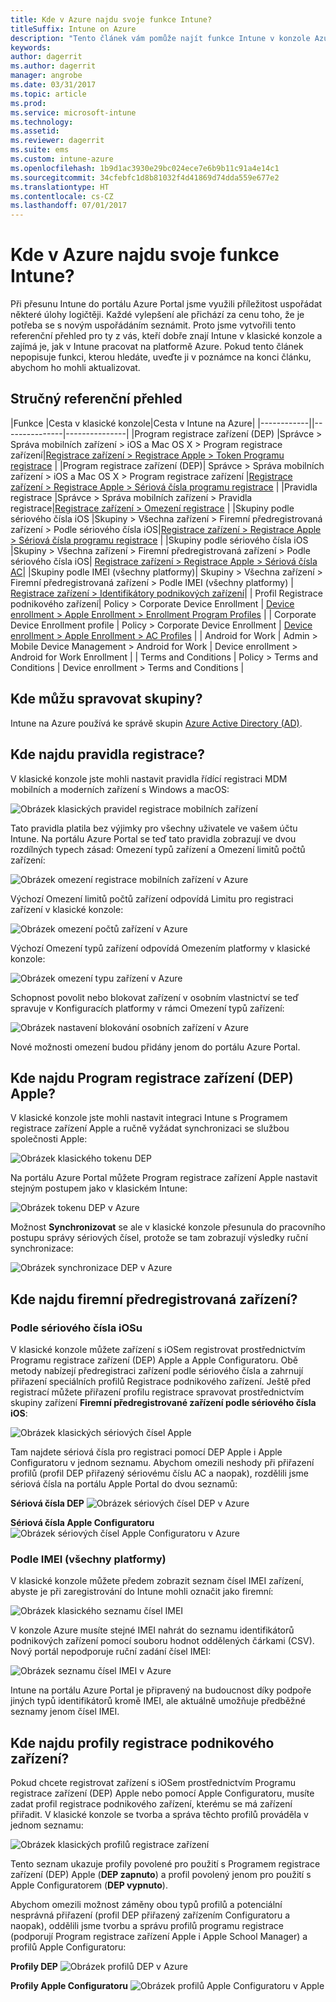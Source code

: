 ```yaml
---
title: Kde v Azure najdu svoje funkce Intune?
titleSuffix: Intune on Azure
description: "Tento článek vám pomůže najít funkce Intune v konzole Azure."
keywords: 
author: dagerrit
ms.author: dagerrit
manager: angrobe
ms.date: 03/31/2017
ms.topic: article
ms.prod: 
ms.service: microsoft-intune
ms.technology: 
ms.assetid: 
ms.reviewer: dagerrit
ms.suite: ems
ms.custom: intune-azure
ms.openlocfilehash: 1b9d1ac3930e29bc024ece7e6b9b11c91a4e14c1
ms.sourcegitcommit: 34cfebfc1d8b81032f4d41869d74dda559e677e2
ms.translationtype: HT
ms.contentlocale: cs-CZ
ms.lasthandoff: 07/01/2017
---
```

# <a name="where-did-my-intune-feature-go-in-azure"></a>Kde v Azure najdu svoje funkce Intune?
Při přesunu Intune do portálu Azure Portal jsme využili příležitost uspořádat některé úlohy logičtěji. Každé vylepšení ale přichází za cenu toho, že je potřeba se s novým uspořádáním seznámit. Proto jsme vytvořili tento referenční přehled pro ty z vás, kteří dobře znají Intune v klasické konzole a zajímá je, jak v Intune pracovat na platformě Azure. Pokud tento článek nepopisuje funkci, kterou hledáte, uveďte ji v poznámce na konci článku, abychom ho mohli aktualizovat.
## <a name="quick-reference-guide"></a>Stručný referenční přehled
|Funkce |Cesta v klasické konzole|Cesta v Intune na Azure| |------------||---------------|---------------| |Program registrace zařízení (DEP) |Správce > Správa mobilních zařízení > iOS a Mac OS X > Program registrace zařízení|[Registrace zařízení > Registrace Apple > Token Programu registrace](#where-did-apple-dep-go) | |Program registrace zařízení (DEP)| Správce > Správa mobilních zařízení > iOS a Mac OS X > Program registrace zařízení |[Registrace zařízení > Registrace Apple > Sériová čísla programu registrace](#where-did-apple-dep-go) | |Pravidla registrace |Správce > Správa mobilních zařízení > Pravidla registrace|[Registrace zařízení > Omezení registrace](#where-did-enrollment-rules-go) | |Skupiny podle sériového čísla iOS |Skupiny > Všechna zařízení > Firemní předregistrovaná zařízení > Podle sériového čísla iOS|[Registrace zařízení > Registrace Apple > Sériová čísla programu registrace](#where-did-corporate-pre-enrolled-devices-go) | |Skupiny podle sériového čísla iOS |Skupiny > Všechna zařízení > Firemní předregistrovaná zařízení > Podle sériového čísla iOS| [Registrace zařízení > Registrace Apple > Sériová čísla AC](#where-did-corporate-pre-enrolled-devices-go)| |Skupiny podle IMEI (všechny platformy)| Skupiny > Všechna zařízení > Firemní předregistrovaná zařízení > Podle IMEI (všechny platformy) | [Registrace zařízení > Identifikátory podnikových zařízení](#by-imei-all-platforms)| | Profil Registrace podnikového zařízení| Policy > Corporate Device Enrollment | [Device enrollment > Apple Enrollment > Enrollment Program Profiles](#where-did-corporate-pre-enrolled-devices-go) | | Corporate Device Enrollment profile | Policy > Corporate Device Enrollment | [Device enrollment > Apple Enrollment > AC Profiles](#where-did-corporate-pre-enrolled-devices-go) | | Android for Work | Admin > Mobile Device Management > Android for Work | Device enrollment > Android for Work Enrollment | | Terms and Conditions | Policy > Terms and Conditions | Device enrollment > Terms and Conditions |


## <a name="where-do-i-manage-groups"></a>Kde můžu spravovat skupiny?
Intune na Azure používá ke správě skupin [Azure Active Directory (AD)](https://docs.microsoft.com/azure/active-directory/active-directory-groups-create-azure-portal).

## <a name="where-did-enrollment-rules-go"></a>Kde najdu pravidla registrace?
V klasické konzole jste mohli nastavit pravidla řídící registraci MDM mobilních a moderních zařízení s Windows a macOS:

![Obrázek klasických pravidel registrace mobilních zařízení](./media/01-classic-rules.png)

Tato pravidla platila bez výjimky pro všechny uživatele ve vašem účtu Intune. Na portálu Azure Portal se teď tato pravidla zobrazují ve dvou rozdílných typech zásad: Omezení typů zařízení a Omezení limitů počtů zařízení:

![Obrázek omezení registrace mobilních zařízení v Azure](./media/02-azure-enroll-restrictions.png)

Výchozí Omezení limitů počtů zařízení odpovídá Limitu pro registraci zařízení v klasické konzole:

![Obrázek omezení počtů zařízení v Azure](./media/03-azure-device-limit.png)

Výchozí Omezení typů zařízení odpovídá Omezením platformy v klasické konzole:

![Obrázek omezení typu zařízení v Azure](./media/04-azure-platform-restrictions.png)

Schopnost povolit nebo blokovat zařízení v osobním vlastnictví se teď spravuje v Konfiguracích platformy v rámci Omezení typů zařízení:

![Obrázek nastavení blokování osobních zařízení v Azure](./media/05-azure-personal-block.png)

Nové možnosti omezení budou přidány jenom do portálu Azure Portal.

## <a name="where-did-apple-dep-go"></a>Kde najdu Program registrace zařízení (DEP) Apple?
V klasické konzole jste mohli nastavit integraci Intune s Programem registrace zařízení Apple a ručně vyžádat synchronizaci se službou společnosti Apple:

![Obrázek klasického tokenu DEP](./media/06-classic-dep-token.png)

Na portálu Azure Portal můžete Program registrace zařízení Apple nastavit stejným postupem jako v klasickém Intune:

![Obrázek tokenu DEP v Azure](./media/07-azure-dep-token.png)

Možnost **Synchronizovat** se ale v klasické konzole přesunula do pracovního postupu správy sériových čísel, protože se tam zobrazují výsledky ruční synchronizace:

![Obrázek synchronizace DEP v Azure](./media/08-azure-dep-sync.png)

## <a name="where-did-corporate-pre-enrolled-devices-go"></a>Kde najdu firemní předregistrovaná zařízení?
### <a name="by-ios-serial-number"></a>Podle sériového čísla iOSu
V klasické konzole můžete zařízení s iOSem registrovat prostřednictvím Programu registrace zařízení (DEP) Apple a Apple Configuratoru. Obě metody nabízejí předregistraci zařízení podle sériového čísla a zahrnují přiřazení speciálních profilů Registrace podnikového zařízení. Ještě před registrací můžete přiřazení profilu registrace spravovat prostřednictvím skupiny zařízení **Firemní předregistrované zařízení podle sériového čísla iOS**:

![Obrázek klasických sériových čísel Apple](./media/09-classic-apple-serials.png)

Tam najdete sériová čísla pro registraci pomocí DEP Apple i Apple Configuratoru v jednom seznamu. Abychom omezili neshody při přiřazení profilů (profil DEP přiřazený sériovému číslu AC a naopak), rozdělili jsme sériová čísla na portálu Apple Portal do dvou seznamů:

**Sériová čísla DEP**
![Obrázek sériových čísel DEP v Azure](./media/10-azure-dep-serials.png)

**Sériová čísla Apple Configuratoru**
![Obrázek sériových čísel Apple Configuratoru v Azure](./media/11-azure-ac-serials.png)

### <a name="by-imei-all-platforms"></a>Podle IMEI (všechny platformy)

V klasické konzole můžete předem zobrazit seznam čísel IMEI zařízení, abyste je při zaregistrování do Intune mohli označit jako firemní:

![Obrázek klasického seznamu čísel IMEI](./media/12-classic-corp-imei.png)

V konzole Azure musíte stejné IMEI nahrát do seznamu identifikátorů podnikových zařízení pomocí souboru hodnot oddělených čárkami (CSV). Nový portál nepodporuje ruční zadání čísel IMEI:

![Obrázek seznamu čísel IMEI v Azure](./media/13-azure-corp-imei.png)

Intune na portálu Azure Portal je připravený na budoucnost díky podpoře jiných typů identifikátorů kromě IMEI, ale aktuálně umožňuje předběžné seznamy jenom čísel IMEI.

## <a name="where-did-corporate-device-enrollment-profiles-go"></a>Kde najdu profily registrace podnikového zařízení?
Pokud chcete registrovat zařízení s iOSem prostřednictvím Programu registrace zařízení (DEP) Apple nebo pomocí Apple Configuratoru, musíte zadat profil registrace podnikového zařízení, kterému se má zařízení přiřadit. V klasické konzole se tvorba a správa těchto profilů prováděla v jednom seznamu:

![Obrázek klasických profilů registrace zařízení](./media/14-classic-corp-profiles.png)

Tento seznam ukazuje profily povolené pro použití s Programem registrace zařízení (DEP) Apple (**DEP zapnuto**) a profil povolený jenom pro použití s Apple Configuratorem (**DEP vypnuto**).

Abychom omezili možnost záměny obou typů profilů a potenciální nesprávná přiřazení (profil DEP přiřazený zařízením Configuratoru a naopak), oddělili jsme tvorbu a správu profilů programu registrace (podporují Program registrace zařízení Apple i Apple School Manager) a profilů Apple Configuratoru:

**Profily DEP**
![Obrázek profilů DEP v Azure](./media/15-azure-dep-profiles.png)

**Profily Apple Configuratoru**
![Obrázek profilů Apple Configuratoru v Apple](./media/16-azure-ac-profiles.png)
